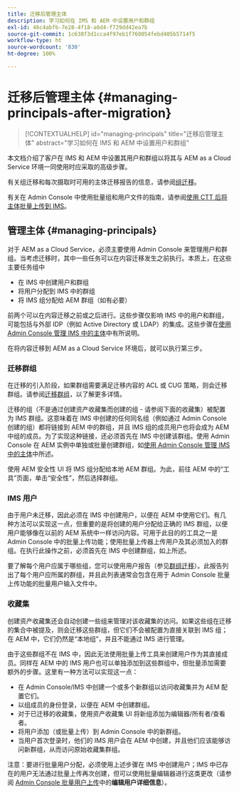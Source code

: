```yaml
---
title: 迁移后管理主体
description: 学习如何在 IMS 和 AEM 中设置用户和群组
exl-id: 46c4abfb-7e28-4f18-a6d4-f729dd42ea7b
source-git-commit: 1c638f3d1cca4f97eb1f760054febd405b5714f5
workflow-type: ht
source-wordcount: '830'
ht-degree: 100%

---
```


# 迁移后管理主体 {#managing-principals-after-migration}

>[!CONTEXTUALHELP]
>id="managing-principals"
>title="迁移后管理主体"
>abstract="学习如何在 IMS 和 AEM 中设置用户和群组"

本文档介绍了客户在 IMS 和 AEM 中设置其用户和群组以将其与 AEM as a Cloud Service 环境一同使用时应采取的高级步骤。

有关组迁移和每次摄取时可用的主体迁移报告的信息，请参阅[组迁移](/help/journey-migration/content-transfer-tool/using-content-transfer-tool/group-migration.md)。

有关在 Admin Console 中使用批量组和用户文件的指南，请参阅[使用 CTT 后将主体批量上传到 IMS](/help/journey-migration/content-transfer-tool/using-content-transfer-tool/bulk-principal-uploading.md)。

## 管理主体 {#managing-principals}

对于 AEM as a Cloud Service，必须主要使用 Admin Console 来管理用户和群组。当考虑迁移时，其中一些任务可以在内容迁移发生之前执行。本质上，在这些主要任务组中

* 在 IMS 中创建用户和群组
* 将用户分配到 IMS 中的群组
* 将 IMS 组分配给 AEM 群组（如有必要）

前两个可以在内容迁移之前或之后进行。这些步骤仅影响 IMS 中的用户和群组，可能包括与外部 IDP（例如 Active Directory 或 LDAP）的集成。这些步骤在[使用 Admin Console 管理 IMS 中的主体](/help/journey-migration/managing-principals.md)中有所说明。

在将内容迁移到 AEM as a Cloud Service 环境后，就可以执行第三步。

### 迁移群组

在迁移的引入阶段，如果群组需要满足迁移内容的 ACL 或 CUG 策略，则会迁移群组。请参阅[迁移群组](/help/journey-migration/content-transfer-tool/using-content-transfer-tool/group-migration.md)，以了解更多详情。

迁移的组（不是通过创建资产收藏集而创建的组 - 请参阅下面的收藏集）被配置为 IMS 群组。这意味着在 IMS 中创建的任何同名组（例如通过 Admin Console 创建的组）都将链接到 AEM 中的群组，并且 IMS 组的成员用户也将会成为 AEM 中组的成员。为了实现这种链接，还必须首先在 IMS 中创建该群组。使用 Admin Console 在 AEM 实例中单独或批量创建群组，如[使用 Admin Console 管理 IMS 中的主体](/help/journey-migration/managing-principals.md)中所述。

使用 AEM 安全性 UI 将 IMS 组分配给本地 AEM 群组。为此，前往 AEM 中的“工具”页面，单击“安全性”，然后选择群组。

### IMS 用户

由于用户未迁移，因此必须在 IMS 中创建用户，以便在 AEM 中使用它们。有几种方法可以实现这一点，但重要的是将创建的用户分配给正确的 IMS 群组，以便用户能够像在以前的 AEM 系统中一样访问内容。可用于此目的的工具之一是 Admin Console 中的批量上传功能；使用批量上传器上传用户及其必须加入的群组。在执行此操作之前，必须首先在 IMS 中创建群组，如上所述。

要了解每个用户应属于哪些组，您可以使用用户报告（参见[群组迁移](/help/journey-migration/content-transfer-tool/using-content-transfer-tool/group-migration.md)）。此报告列出了每个用户应所属的群组，并且此列表通常会包含在用于 Admin Console 批量上传功能的批量用户输入文件中。

### 收藏集

创建资产收藏集还会自动创建一些组来管理对该收藏集的访问。如果这些组在迁移的集合中被提及，则会迁移这些群组，但它们不会被配置为直接关联到 IMS 组；在 AEM 中，它们仍然是“本地组”，并且不能通过 IMS 进行管理。

由于这些群组不在 IMS 中，因此无法使用批量上传工具来创建用户作为其直接成员。同样在 AEM 中的 IMS 用户也可以单独添加到这些群组中，但批量添加需要额外的步骤。这里有一种方法可以实现这一点：
* 在 Admin Console/IMS 中创建一个或多个新群组以访问收藏集并为 AEM 配置它们。
* 以组成员的身份登录，以便在 AEM 中创建群组。
* 对于已迁移的收藏集，使用资产收藏集 UI 将新组添加为编辑器/所有者/查看者。
* 将用户添加（或批量上传）到 Admin Console 中的新群组。
* 当用户首次登录时，他们的 IMS 用户会在 AEM 中创建，并且他们应该能够访问新群组，从而访问原始收藏集群组。

注意：要进行批量用户分配，必须使用上述步骤在 IMS 中创建用户；IMS 中已存在的用户无法通过批量上传再次创建，但可以使用批量编辑器进行这类更改（请参阅 [Admin Console 批量用户上传](https://helpx.adobe.com/cn/enterprise/using/bulk-upload-users.html)中的&#x200B;**编辑用户详细信息**）。
